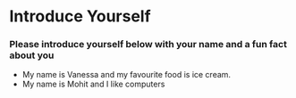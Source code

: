 # Introduce Yourself
### Please introduce yourself below with your name and a fun fact about you
- My name is Vanessa and my favourite food is ice cream.
- My name is Mohit and I like computers
